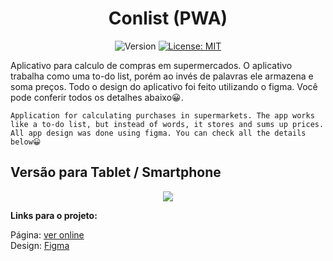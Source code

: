 <div align="center">
  <h1>Conlist (PWA)</h1>
  
<p>
  <img alt="Version" src="https://img.shields.io/badge/version-1.1.4-blue.svg?cacheSeconds=2592000" />
  <a href="https://github.com/maykbrito/theme-launchbase/blob/master/LICENSE" target="_blank">
    <img alt="License: MIT" src="https://img.shields.io/github/license/maykbrito/theme-launchbase" />
  </a>
</p>
  
  <div align="left">
   Aplicativo para calculo de compras em supermercados. O aplicativo trabalha como uma to-do list, porém ao invés de palavras ele armazena e soma preços.
    Todo o design do aplicativo foi feito utilizando o figma. Você pode conferir todos os detalhes abaixo😀.
 
    Application for calculating purchases in supermarkets. The app works like a to-do list, but instead of words, it stores and sums up prices. 
    All app design was done using figma. You can check all the details below😀


  </div border="1">
  <h2 align="left">Versão para Tablet / Smartphone</h2>
  <img src="https://user-images.githubusercontent.com/17308374/171053604-f809b461-3316-4b6b-9b7a-0c5aba9501ef.png">
  </div>
  
 <strong>Links para o projeto:</strong>

Página: [ver online](https://conlist.netlify.app)
<br>
Design: [Figma](https://www.figma.com/file/jMgiVP9OphymuOAJgMqUAE/Untitled?node-id=0%3A1)
<br>

